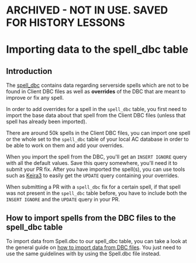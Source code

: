# ARCHIVED - NOT IN USE. SAVED FOR HISTORY LESSONS

# Importing data to the spell_dbc table

## Introduction

The [spell_dbc](spell_dbc.md) contains data regarding serverside spells which are not to be found in Client DBC files as well as **overrides** of the DBC that are meant to improve or fix any spell.

In order to add overrides for a spell in the `spell_dbc` table, you first need to import the base data about that spell from the Client DBC files (unless that spell has already been imported).

There are around 50k spells in the Client DBC files, you can import one spell or the whole set to the `spell_dbc` table of your local AC database in order to be able to work on them and add your overrides.

When you import the spell from the DBC, you'll get an `INSERT IGNORE` query with all the default values. Save this query somewhere, you'll need it to submit your PR fix.
After you have imported the spell(s), you can use tools such as [Keira3](https://www.azerothcore.org/Keira3/) to easily get the `UPDATE` query containing your overrides.

When submitting a PR with a `spell_dbc` fix for a certain spell, if that spell was not present in the `spell_dbc` table before, you have to include both the `INSERT IGNORE` and the `UPDATE` query in your PR.

## How to import spells from the DBC files to the spell_dbc table

To import data from Spell.dbc to our spell_dbc table, you can take a look at the general guide on [how to import data from DBC files](how-to-import-dbc-data-in-db.md).
You just need to use the same guidelines with by using the Spell.dbc file instead.
